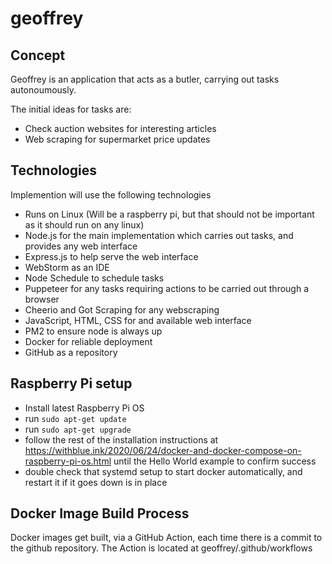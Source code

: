 # geoffrey

## Concept

Geoffrey is an application that acts as a butler, carrying out tasks autonoumously. 

The initial ideas for tasks are:
- Check auction websites for interesting articles
- Web scraping for supermarket price updates

## Technologies

Implemention will use the following technologies
- Runs on Linux (Will be a raspberry pi, but that should not be important as it should run on any linux)
- Node.js for the main implementation which carries out tasks, and provides any web interface
- Express.js to help serve the web interface
- WebStorm as an IDE
- Node Schedule to schedule tasks
- Puppeteer for any tasks requiring actions to be carried out through a browser
- Cheerio and Got Scraping for any webscraping
- JavaScript, HTML, CSS for and available web interface
- PM2 to ensure node is always up
- Docker for reliable deployment
- GitHub as a repository

## Raspberry Pi setup

- Install latest Raspberry Pi OS
- run `sudo apt-get update`
- run `sudo apt-get upgrade`
- follow the rest of the installation instructions at https://withblue.ink/2020/06/24/docker-and-docker-compose-on-raspberry-pi-os.html until the Hello World example to confirm success
- double check that systemd setup to start docker automatically, and restart it if it goes down is in place

## Docker Image Build Process
Docker images get built, via a GitHub Action, each time there is a commit to the github repository. The Action is located at geoffrey/.github/workflows
